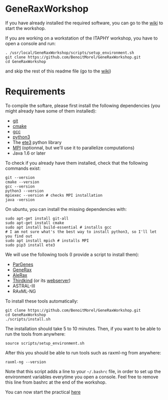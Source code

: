 # GeneRaxWorkshop

If you have already installed the required software, you can go to the [wiki](https://github.com/BenoitMorel/GeneRaxWorkshop/wiki) to start the workshop.

If you are working on a workstation of the ITAPHY workshop, you have to open a console and run:

```
. /usr/local/GeneRaxWorkshop/scripts/setup_environment.sh
git clone https://github.com/BenoitMorel/GeneRaxWorkshop.git
cd GeneRaxWorkshop
```

and skip the rest of this readme file (go to the  [wiki](https://github.com/BenoitMorel/GeneRaxWorkshop/wiki))


# Requirements

To compile the softare, please first install the following dependencies (you might already have some of them installed):
* [git](https://git-scm.com/)
* [cmake](https://cmake.org/) 
* [gcc](https://gcc.gnu.org/)
* [python3](https://www.python.org/downloads/)
* The [ete3](http://etetoolkit.org/) python library
* [MPI](https://en.wikipedia.org/wiki/Message_Passing_Interface) (optionnal, but we'll use it to parallelize computations)
* Java 1.6 or later

To check if you already have them installed, check that the following commands exist:
```
git --version
cmake --version
gcc --version
python3 --version
mpiexec --version # checks MPI installation
java -version
```

On ubuntu, you can install the missing dependencies with:
```
sudo apt-get install git-all  
sudo apt-get install cmake 
sudo apt install build-essential # installs gcc
# I am not sure what's the best way to install python3, so I'll let you find out
sudo apt install mpich # installs MPI
sudo pip3 install ete3
```

We will use the following tools (I provide a script to install them):
* [ParGenes](https://github.com/BenoitMorel/ParGenes)
* [GeneRax](https://github.com/BenoitMorel/GeneRax)
* [AleRax](https://github.com/BenoitMorel/AleRax)
* [Thirdkind](https://github.com/simonpenel/thirdkind) (or its [webserver](http://thirdkind.univ-lyon1.fr/))
* ASTRAL-III
* RAxML-NG

To install these tools automatically:
```
git clone https://github.com/BenoitMorel/GeneRaxWorkshop.git
cd GeneRaxWorkshop
./scripts/install.sh
```

The installation should take 5 to 10 minutes. Then, if you want to be able to run the tools from anywhere:
```
source scripts/setup_environment.sh
```

After this you should be able to run tools such as raxml-ng from anywhere:
```
raxml-ng --version
```

Note that this script adds a line to your `~/.bashrc` file, in order to set up the environment variables everytime you open a console. Feel free to remove this line from bashrc at the end of the workshop.

You can now start the practical [here](https://github.com/BenoitMorel/GeneRaxWorkshop/wiki)



